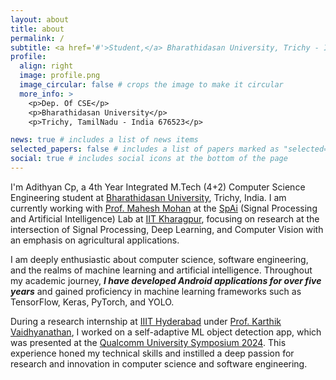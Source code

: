 ```yaml
---
layout: about
title: about
permalink: /
subtitle: <a href='#'>Student,</a> Bharathidasan University, Trichy - India
profile:
  align: right
  image: profile.png
  image_circular: false # crops the image to make it circular
  more_info: >
    <p>Dep. Of CSE</p>
    <p>Bharathidasan University</p>
    <p>Trichy, TamilNadu - India 676523</p>

news: true # includes a list of news items
selected_papers: false # includes a list of papers marked as "selected={true}"
social: true # includes social icons at the bottom of the page
---
```


I'm Adithyan Cp, a 4th Year Integrated M.Tech (4+2) Computer Science Engineering student at [Bharathidasan University](https://www.bdu.ac.in/), Trichy, India. I am currently working with [Prof. Mahesh Mohan](https://maheshmohanmr.github.io/) at the [SpAi](https://maheshmohanmr.github.io/publications/) (Signal Processing and Artificial Intelligence) Lab at [IIT Kharagpur](https://www.iitkgp.ac.in/), focusing on research at the intersection of Signal Processing, Deep Learning, and Computer Vision with an emphasis on agricultural applications.

I am deeply enthusiastic about computer science, software engineering, and the realms of machine learning and artificial intelligence. Throughout my academic journey, ***I have developed Android applications for over five years*** and gained proficiency in machine learning frameworks such as TensorFlow, Keras, PyTorch, and YOLO.

During a research internship at [IIIT Hyderabad](https://www.iiit.ac.in/) under [Prof. Karthik Vaidhyanathan](https://karthikvaidhyanathan.com/), I worked on a self-adaptive ML object detection app, which was presented at the [Qualcomm University Symposium 2024](https://www.qualcomm.com/content/dam/qcomm-martech/dm-assets/documents/University-Platform-Symposium-May-1-2-Agenda.pdf). This experience honed my technical skills and instilled a deep passion for research and innovation in computer science and software engineering.